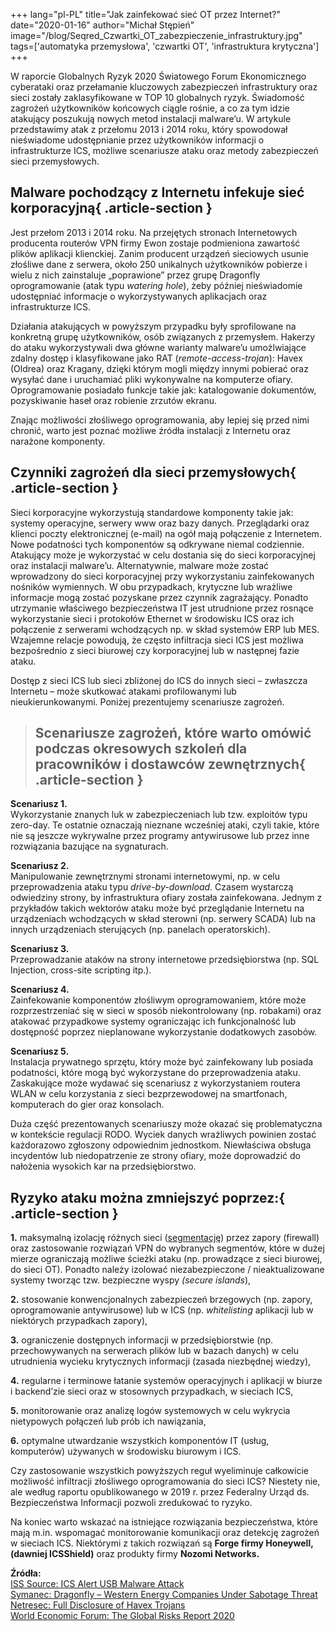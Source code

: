 +++
lang="pl-PL"
title="Jak zainfekować sieć OT przez Internet?"
date="2020-01-16"
author="Michał Stępień"
image="/blog/Seqred_Czwartki_OT_zabezpieczenie_infrastruktury.jpg"
tags=['automatyka przemysłowa', 'czwartki OT', 'infrastruktura krytyczna']
+++

W raporcie Globalnych Ryzyk 2020 Światowego Forum Ekonomicznego cyberataki oraz przełamanie kluczowych zabezpieczeń infrastruktury oraz sieci zostały zaklasyfikowane w TOP 10 globalnych ryzyk. Świadomość zagrożeń użytkowników końcowych ciągle rośnie, a co za tym idzie atakujący poszukują nowych metod instalacji malware’u. W artykule przedstawimy atak z przełomu 2013 i 2014 roku, który spowodował nieświadome udostępnianie przez użytkowników informacji o infrastrukturze ICS, możliwe scenariusze ataku oraz metody zabezpieczeń sieci przemysłowych.


## Malware pochodzący z Internetu infekuje sieć korporacyjną{ .article-section }

Jest przełom 2013 i 2014 roku. Na przejętych stronach Internetowych producenta routerów VPN firmy Ewon zostaje podmieniona zawartość plików aplikacji klienckiej. Zanim producent urządzeń sieciowych usunie złośliwe dane z serwera, około 250 unikalnych użytkowników pobierze i wielu z nich zainstaluje „poprawione” przez grupę Dragonfly oprogramowanie (atak typu _watering hole_), żeby później nieświadomie udostępniać informacje o wykorzystywanych aplikacjach oraz infrastrukturze ICS.

Działania atakujących w powyższym przypadku były sprofilowane na konkretną grupę użytkowników, osób związanych z przemysłem. Hakerzy do ataku wykorzystywali dwa główne warianty malware’u umożlwiające zdalny dostęp i klasyfikowane jako RAT (_remote-access-trojan_): Havex (Oldrea) oraz Kragany, dzięki którym mogli między innymi pobierać oraz wysyłać dane i uruchamiać pliki wykonywalne na komputerze ofiary. Oprogramowanie posiadało funkcje takie jak: katalogowanie dokumentów, pozyskiwanie haseł oraz robienie zrzutów ekranu.

Znając możliwości złośliwego oprogramowania, aby lepiej się przed nimi chronić, warto jest poznać możliwe źródła instalacji z Internetu oraz narażone komponenty.

## Czynniki zagrożeń dla sieci przemysłowych{ .article-section }


Sieci korporacyjne wykorzystują standardowe komponenty takie jak: systemy operacyjne, serwery www oraz bazy danych. Przeglądarki oraz klienci poczty elektronicznej (e-mail) na ogół mają połączenie z Internetem. Nowe podatności tych komponentów są odkrywane niemal codziennie. Atakujący może je wykorzystać w celu dostania się do sieci korporacyjnej oraz instalacji malware’u. Alternatywnie, malware może zostać wprowadzony do sieci korporacyjnej przy wykorzystaniu zainfekowanych nośników wymiennych. W obu przypadkach, krytyczne lub wrażliwe informacje mogą zostać pozyskane przez czynnik zagrażający. Ponadto utrzymanie właściwego bezpieczeństwa IT jest utrudnione przez rosnące wykorzystanie sieci i protokołów Ethernet w środowisku ICS oraz ich połączenie z serwerami wchodzących np. w skład systemów ERP lub MES. Wzajemne relacje powodują, że często infiltracja sieci ICS jest możliwa bezpośrednio z sieci biurowej czy korporacyjnej lub w następnej fazie ataku.

Dostęp z sieci ICS lub sieci zbliżonej do ICS do innych sieci – zwłaszcza Internetu – może skutkować atakami profilowanymi lub nieukierunkowanymi. Poniżej prezentujemy scenariusze zagrożeń.

> ## Scenariusze zagrożeń, które warto omówić podczas okresowych szkoleń dla pracowników i dostawców zewnętrznych{ .article-section }

**Scenariusz 1.**  
Wykorzystanie znanych luk w zabezpieczeniach lub tzw. exploitów typu zero-day. Te ostatnie oznaczają nieznane wcześniej ataki, czyli takie, które nie są jeszcze wykrywalne przez programy antywirusowe lub przez inne rozwiązania bazujące na sygnaturach.

**Scenariusz 2.**  
Manipulowanie zewnętrznymi stronami internetowymi, np. w celu przeprowadzenia ataku typu _drive-by-download_. Czasem wystarczą odwiedziny strony, by infrastruktura ofiary została zainfekowana. Jednym z przykładów takich wektorów ataku może być przeglądanie Internetu na urządzeniach wchodzących w skład sterowni (np. serwery SCADA) lub na innych urządzeniach sterujących (np. panelach operatorskich).

**Scenariusz 3.**  
Przeprowadzanie ataków na strony internetowe przedsiębiorstwa (np. SQL Injection, cross-site scripting itp.).

**Scenariusz 4.**  
Zainfekowanie komponentów złośliwym oprogramowaniem, które może rozprzestrzeniać się w sieci w sposób niekontrolowany (np. robakami) oraz atakować przypadkowe systemy ograniczając ich funkcjonalność lub dostępność poprzez nieplanowane wykorzystanie dodatkowych zasobów.

**Scenariusz 5.**  
Instalacja prywatnego sprzętu, który może być zainfekowany lub posiada podatności, które mogą być wykorzystane do przeprowadzenia ataku. Zaskakujące może wydawać się scenariusz z wykorzystaniem routera WLAN w celu korzystania z sieci bezprzewodowej na smartfonach, komputerach do gier oraz konsolach.

Duża część prezentowanych scenariuszy może okazać się problematyczna w kontekście regulacji RODO. Wyciek danych wrażliwych powinien zostać każdorazowo zgłoszony odpowiednim jednostkom. Niewłaściwa obsługa incydentów lub niedopatrzenie ze strony ofiary, może doprowadzić do nałożenia wysokich kar na przedsiębiorstwo.

## Ryzyko ataku można zmniejszyć poprzez:{ .article-section }

**1.** maksymalną izolację różnych sieci ([segmentację](https://seqred.pl/segmentacja-sieci/)) przez zapory (firewall) oraz zastosowanie rozwiązań VPN do wybranych segmentów, które w dużej mierze ograniczają możliwe ścieżki ataku (np. prowadzące z sieci biurowej, do sieci OT). Ponadto należy izolować niezabezpieczone / nieaktualizowane systemy tworząc tzw. bezpieczne wyspy _(secure islands_),

**2.** stosowanie konwencjonalnych zabezpieczeń brzegowych (np. zapory, oprogramowanie antywirusowe) lub w ICS (np. _whitelisting_ aplikacji lub w niektórych przypadkach zapory),

**3.** ograniczenie dostępnych informacji w przedsiębiorstwie (np. przechowywanych na serwerach plików lub w bazach danych) w celu utrudnienia wycieku krytycznych informacji (zasada niezbędnej wiedzy),

**4.** regularne i terminowe łatanie systemów operacyjnych i aplikacji w biurze i backend’zie sieci oraz w stosownych przypadkach, w sieciach ICS,

**5.** monitorowanie oraz analizę logów systemowych w celu wykrycia nietypowych połączeń lub prób ich nawiązania,

**6.** optymalne utwardzanie wszystkich komponentów IT (usług, komputerów) używanych w środowisku biurowym i ICS.

Czy zastosowanie wszystkich powyższych reguł wyeliminuje całkowicie możliwość infiltracji złośliwego oprogramowania do sieci ICS? Niestety nie, ale według raportu opublikowanego w 2019 r. przez Federalny Urząd ds. Bezpieczeństwa Informacji pozwoli zredukować to ryzyko.

Na koniec warto wskazać na istniejące rozwiązania bezpieczeństwa, które mają m.in. wspomagać monitorowanie komunikacji oraz detekcję zagrożeń w sieciach ICS. Niektórymi z takich rozwiązań są **Forge firmy Honeywell, (dawniej ICSShield)** oraz produkty firmy **Nozomi Networks.**

**Źródła:**  
[ISS Source: ICS Alert USB Malware Attack](https://www.allianz-fuer-cybersicherheit.de/ACS/DE/_/downloads/BSI-CS/BSI-CS_005.pdf?__blob=publicationFile&v=12)  
[Symanec: Dragonfly – Western Energy Companies Under Sabotage Threat](//www.symantec.com/connect/blogs/dragonfly-western-energy-companies-under-sabotage-threat)  
[Netresec: Full Disclosure of Havex Trojans](//www.netresec.com/?page=Blog&month=2014-10&post=Full-Disclosure-of-Havex-Trojans)  
[World Economic Forum: The Global Risks Report 2020](https://www.weforum.org/reports/the-global-risks-report-2020)